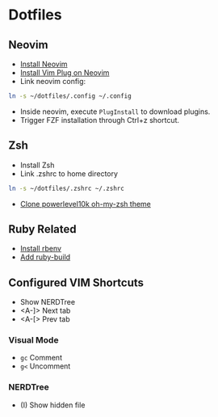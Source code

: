 # Dotfiles

## Neovim 

- [Install Neovim](https://github.com/neovim/neovim/wiki/Installing-Neovim)
- [Install Vim Plug on Neovim](https://github.com/junegunn/vim-plug#neovim)
- Link neovim config:

```bash
ln -s ~/dotfiles/.config ~/.config
```

- Inside neovim, execute `PlugInstall` to download plugins.
- Trigger FZF installation through Ctrl+z shortcut.

## Zsh

- Install Zsh
- Link .zshrc to home directory

```bash
ln -s ~/dotfiles/.zshrc ~/.zshrc
```

- [Clone powerlevel10k oh-my-zsh theme](https://github.com/romkatv/powerlevel10k#oh-my-zsh)

## Ruby Related

- [Install rbenv](https://github.com/rbenv/rbenv#basic-github-checkout)
- [Add ruby-build](https://github.com/rbenv/ruby-build#installation)

## Configured VIM Shortcuts

- <C-n> Show NERDTree
- <A-]> Next tab
- <A-[> Prev tab

### Visual Mode

- `gc` Comment
- `g<` Uncomment

### NERDTree

- (I) Show hidden file
